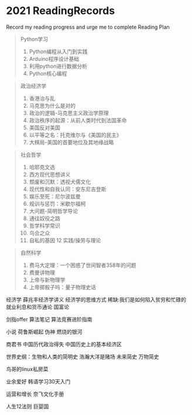 # 2021 ReadingRecords
Record my reading progress and urge me to complete Reading Plan

> Python学习
> 1. Python编程从入门到实践
> 2. Arduino程序设计基础
> 3. 利用python进行数据分析
> 4. Python核心编程

> 政治经济学
> 1. 香港治与乱
> 2. 马克思为什么是对的
> 3. 政治的逻辑-马克思主义政治学原理
> 4. 政治秩序的起源：从前人类时代到法国革命
> 5. 美国反对美国
> 6. 以平等之名：托克维尔与《美国的民主》
> 7. 大棋局-美国的首要地位及其地缘战略

> 社会哲学
> 1. 哈耶克文选
> 2. 西方现代思想讲义
> 3. 颓废和沉默：透视犬儒文化
> 4. 现代性和自我认同：安东尼吉登斯
> 5. 娱乐至死：尼尔波兹曼
> 6. 规训与惩罚：米歇尔福柯
> 7. 大问题-简明哲学导论
> 8. 通往奴役之路
> 9. 哲学科学常识
> 10. 乌合之众
> 11. 自私的基因
> 12 实践/操劳与理论

> 自然科学
> 1. 费马大定理：一个困惑了世间智者358年的问题
> 2. 费曼讲物理
> 3. 上帝与新物理学
> 4. 上帝掷骰子吗：量子物理史话

经济学
薛兆丰经济学讲义
经济学的思维方式
稀缺:我们是如何陷入贫穷和忙碌的
就业利息和货币通论
国富论

剑指offer
算法笔记
算法竞赛进阶指南

小说
荷鲁斯崛起
伪神
燃烧的银河

商君书
中国历代政治得失
中国历史上的基本经济区


世界史纲：生物和人类的简明史
浩瀚大洋是赌场
未来简史
万物简史


鸟哥的linux私房菜

业余爱好
韩语学习30天入门

运营和增长
奈飞文化手册

人生12法则
巨婴国
